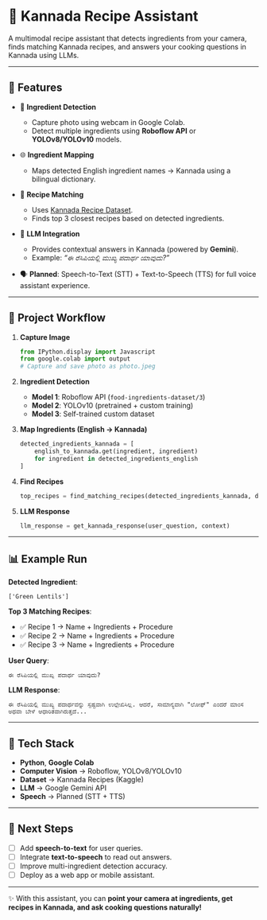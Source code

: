 # 🍲 Kannada Recipe Assistant

A multimodal recipe assistant that detects ingredients from your camera, finds matching Kannada recipes, and answers your cooking questions in Kannada using LLMs.

---

## 🚀 Features

* 📸 **Ingredient Detection**

  * Capture photo using webcam in Google Colab.
  * Detect multiple ingredients using **Roboflow API** or **YOLOv8/YOLOv10** models.

* 🌐 **Ingredient Mapping**

  * Maps detected English ingredient names → Kannada using a bilingual dictionary.

* 📖 **Recipe Matching**

  * Uses [Kannada Recipe Dataset](https://www.kaggle.com/datasets/prajwalkumbar/recipe-dataset-in-kannada).
  * Finds top 3 closest recipes based on detected ingredients.

* 🤖 **LLM Integration**

  * Provides contextual answers in Kannada (powered by **Gemini**).
  * Example: *“ಈ ರೆಸಿಪಿಯಲ್ಲಿ ಮುಖ್ಯ ಪದಾರ್ಥ ಯಾವುದು?”*

* 🗣️ **Planned**: Speech-to-Text (STT) + Text-to-Speech (TTS) for full voice assistant experience.

---

## 📂 Project Workflow

1. **Capture Image**

   ```python
   from IPython.display import Javascript
   from google.colab import output
   # Capture and save photo as photo.jpeg
   ```

2. **Ingredient Detection**

   * **Model 1**: Roboflow API (`food-ingredients-dataset/3`)
   * **Model 2**: YOLOv10 (pretrained + custom training)
   * **Model 3**: Self-trained custom dataset

3. **Map Ingredients (English → Kannada)**

   ```python
   detected_ingredients_kannada = [
       english_to_kannada.get(ingredient, ingredient)
       for ingredient in detected_ingredients_english
   ]
   ```

4. **Find Recipes**

   ```python
   top_recipes = find_matching_recipes(detected_ingredients_kannada, df)
   ```

5. **LLM Response**

   ```python
   llm_response = get_kannada_response(user_question, context)
   ```

---

## 📊 Example Run

**Detected Ingredient**:

```text
['Green Lentils']
```

**Top 3 Matching Recipes**:

* ✅ Recipe 1 → Name + Ingredients + Procedure
* ✅ Recipe 2 → Name + Ingredients + Procedure
* ✅ Recipe 3 → Name + Ingredients + Procedure

**User Query**:

```text
ಈ ರೆಸಿಪಿಯಲ್ಲಿ ಮುಖ್ಯ ಪದಾರ್ಥ ಯಾವುದು?
```

**LLM Response**:

```text
ಈ ರೆಸಿಪಿಯಲ್ಲಿ ಮುಖ್ಯ ಪದಾರ್ಥವನ್ನು ಸ್ಪಷ್ಟವಾಗಿ ಉಲ್ಲೇಖಿಸಿಲ್ಲ. ಆದರೆ, ಸಾಮಾನ್ಯವಾಗಿ "ಲೋಫ್" ಎಂದರೆ ಮಾಂಸ ಅಥವಾ ಬೇಳೆ ಆಧಾರಿತವಾಗಿರುತ್ತದೆ...
```

---

## 🔧 Tech Stack

* **Python**, **Google Colab**
* **Computer Vision** → Roboflow, YOLOv8/YOLOv10
* **Dataset** → Kannada Recipes (Kaggle)
* **LLM** → Google Gemini API
* **Speech** → Planned (STT + TTS)

---

## 📌 Next Steps

* [ ] Add **speech-to-text** for user queries.
* [ ] Integrate **text-to-speech** to read out answers.
* [ ] Improve multi-ingredient detection accuracy.
* [ ] Deploy as a web app or mobile assistant.

---

✨ With this assistant, you can **point your camera at ingredients, get recipes in Kannada, and ask cooking questions naturally!**
